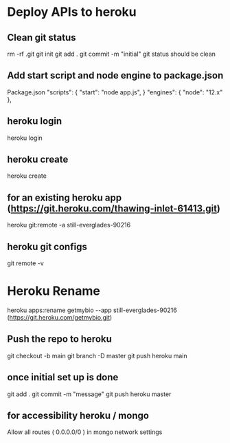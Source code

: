 # Deploy APIs to heroku

## Clean git status

rm -rf .git
git init
git add .
git commit -m "initial"
git status
should be clean

## Add start script and node engine to package.json

Package.json
"scripts": {
"start": "node app.js",
}
"engines": {
"node": "12.x"
},

## heroku login

heroku login

## heroku create

heroku create

## for an existing heroku app (https://git.heroku.com/thawing-inlet-61413.git)

heroku git:remote -a still-everglades-90216

## heroku git configs

git remote -v

# Heroku Rename

heroku apps:rename getmybio --app still-everglades-90216
(https://git.heroku.com/getmybio.git)

## Push the repo to heroku

git checkout -b main
git branch -D master
git push heroku main

## once initial set up is done

git add .
git commit -m "message"
git push heroku master

## for accessibility heroku / mongo

Allow all routes ( 0.0.0.0/0 ) in mongo network settings
